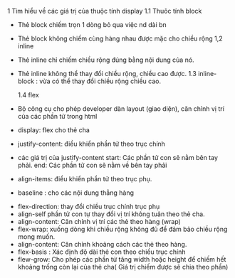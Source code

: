 1 Tìm hiểu về các giá trị của thuộc tính display
1.1 Thuôc tính block

- Thẻ block chiếm trọn 1 dòng bỏ qua việc nd dài bn
- Thẻ block không chiếm cùng hàng nhau được mặc cho chiều rộng
  1,2 inline
- Thẻ inline chỉ chiếm chiều rộng đúng bằng nội dung của nó.
- Thẻ inline không thể thay đổi chiều rộng, chiều cao được.
  1.3 inline-block : vừa có thể thay đổi chiều rộng chiều cao.

  1.4 flex

- Bộ công cụ cho phép developer dàn layout (giao diện), căn chỉnh vị trí của các phần tử trong html
- display: flex cho thẻ cha
- justify-content: điều khiển phần tử theo trục chính
- các giá trị của justify-content
  start: Các phần tử con sẽ nằm bên tay phải.
  end: Các phần tử con sẽ nằm về bên tay phải
- align-items: điều khiển phần tử theo trục phụ.

* baseline : cho các nội dung thẳng hàng

- flex-direction: thay đổi chiều trục chính trục phụ
- align-self phần tử con tự thay đổi vị trí không tuân theo thẻ cha.
- align-content: Căn chỉnh vị trí các thẻ theo hàng (wrap)
- flex-wrap: xuống dòng khi chiều rộng không đủ để đảm bảo chiều rộng mong muốn.
- align-content: Căn chỉnh khoảng cách các thẻ theo hàng.
- flex-basis : Xác định độ dài thẻ con theo chiều trục chính
- flew-grow: Cho phép các phần tử tăng width hoặc height để chiếm hết khoảng trống còn lại của thẻ cha( Giá trị chiếm được sẽ chia theo phần)
